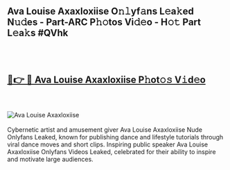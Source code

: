 <h2>Ava Louise Axaxloxiise O𝚗𝚕yf𝚊ns L𝚎a𝚔ed N𝚞𝚍es - Part-ARC P𝚑𝚘tos Vi𝚍𝚎o - H𝚘𝚝 Part L𝚎a𝚔s #QVhk</h2>
<br>
<br>
<h2><a href="https://sinosizo.online/live/video.php?q=ava-louise-axaxloxiise">🔗👉 🔴 Ava Louise Axaxloxiise P𝚑ot𝚘𝚜 V𝚒d𝚎o</a></h2>
<br>
<br>
<a href="https://sinosizo.online/live/video.php?q=ava-louise-axaxloxiise" rel="nofollow" data-target="animated-image.originalLink"><img src="https://i.imgur.com/0qMVB7G.gif" alt="Ava Louise Axaxloxiise" style="max-width: 100%; display: inline-block;" data-target="animated-image.originalImage"></a>
</div>
<br>
<br>
Cybernetic artist and amusement giver Ava Louise Axaxloxiise Nude Onlyfans Leaked, known for publishing dance and lifestyle tutorials through viral dance moves and short clips. Inspiring public speaker Ava Louise Axaxloxiise Onlyfans Videos Leaked, celebrated for their ability to inspire and motivate large audiences.  
<br>